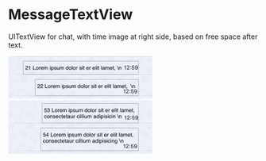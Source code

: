 # MessageTextView

UITextView for chat, with time image at right side, based on free space after text.


<img width=290 src="resources/example1.jpg">
<img width=290 src="resources/example2.jpg">

